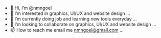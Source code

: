 - 👋 Hi, I’m @nmngoel
- 👀 I’m interested in graphics, UI/UX and website design ...
- 🌱 I’m currently doing job and learning new tools everyday ...
- 💞️ I’m looking to collaborate on graphics, UI/UX and website design ...
- 📫 How to reach me email me nmngoel@gmail.com ...

<!---
nmngoel/nmngoel is a ✨ special ✨ repository because its `README.md` (this file) appears on your GitHub profile.
You can click the Preview link to take a look at your changes.
--->
